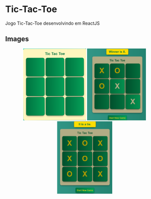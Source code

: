 # Tic-Tac-Toe
Jogo Tic-Tac-Toe desenvolvindo em ReactJS

## Images
<div align="center">
  <img src="https://github.com/gessikaguimaraes/tic-tac-toe/blob/master/1.png" width="200px" />
   <img src="https://github.com/gessikaguimaraes/tic-tac-toe/blob/master/2.png" width="187px" />
   <img src="https://github.com/gessikaguimaraes/tic-tac-toe/blob/master/3.png" width="175px" />
</div>
